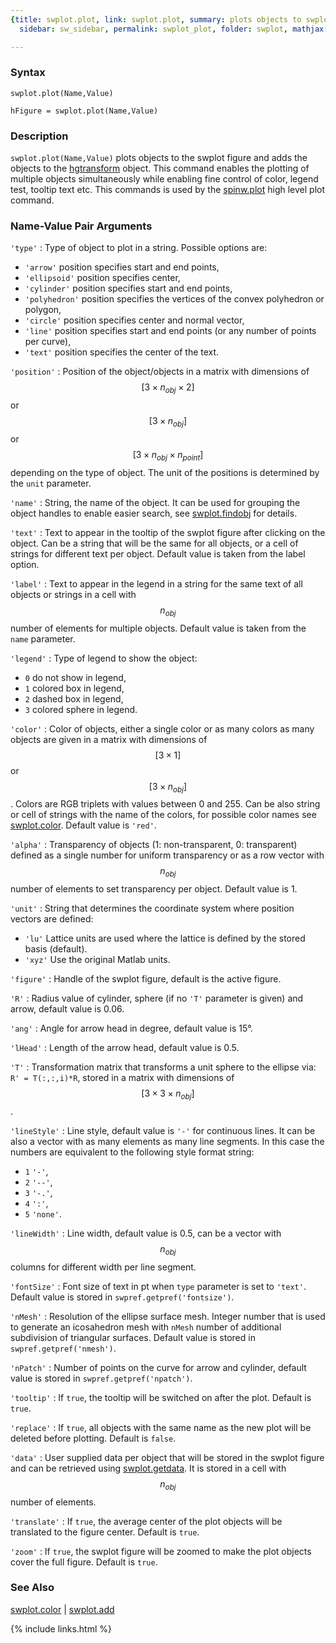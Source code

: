 ```yaml
---
{title: swplot.plot, link: swplot.plot, summary: plots objects to swplot figure, keywords: sample,
  sidebar: sw_sidebar, permalink: swplot_plot, folder: swplot, mathjax: true}

---
```

  
### Syntax
  
`swplot.plot(Name,Value)`
 
`hFigure = swplot.plot(Name,Value)`
  
### Description
  
`swplot.plot(Name,Value)` plots objects to the swplot figure and adds the
objects to the [hgtransform](https://www.mathworks.com/help/matlab/ref/hgtransform.html) object. This command enables the
plotting of multiple objects simultaneously while enabling fine control
of color, legend test, tooltip text etc. This commands is used by the
[spinw.plot](spinw_plot) high level plot command.
  
### Name-Value Pair Arguments
  
`'type'`
: Type of object to plot in a string. Possible options are:
  * `'arrow'`         position specifies start and end points,
  * `'ellipsoid'`     position specifies center,
  * `'cylinder'`      position specifies start and end points,
  * `'polyhedron'`    position specifies the vertices of the
                      convex polyhedron or polygon,
  * `'circle'`        position specifies center and normal vector,
  * `'line'`          position specifies start and end points (or
                      any number of points per curve),
  * `'text'`          position specifies the center of the text.
  
`'position'`
: Position of the object/objects in a matrix with dimensions of
  $$[3\times n_{obj}\times 2]$$ or $$[3\times n_{obj}]$$ or $$[3\times
  n_{obj}\times n_{point}]$$ depending on the type of object. The unit of
  the positions is determined by the `unit` parameter.
  
`'name'`
: String, the name of the object. It can be used for grouping the
  object handles to enable easier search, see [swplot.findobj](swplot_findobj) for
  details.
  
`'text'`
: Text to appear in the tooltip of the swplot figure after
  clicking on the object. Can be a string that will be the same
  for all objects, or a cell of strings for different text per
  object. Default value is taken from the label option.
  
`'label'`
: Text to appear in the legend in a string for the same text of
  all objects or strings in a cell with $$n_{obj}$$ number of elements for
  multiple objects. Default value is taken from the `name` parameter.
  
`'legend'`
: Type of legend to show the object:
  * `0`       do not show in legend,
  * `1`       colored box in legend,
  * `2`       dashed box in legend,
  * `3`       colored sphere in legend.
  
`'color'`
: Color of objects, either a single color or as many colors as
  many objects are given in a matrix with dimensions of $$[3\times 1]$$ or
  $$[3\times n_{obj}]$$. Colors are RGB triplets with values between 0 and
  255. Can be also string or cell of strings with the name of the colors,
  for possible color names see [swplot.color](swplot_color). Default value is `'red'`.
  
`'alpha'`
: Transparency of objects (1: non-transparent, 0: transparent)
  defined as a single number for uniform transparency or as a
  row vector with $$n_{obj}$$ number of elements to set transparency per object.
  Default value is 1.
  
`'unit'`
: String that determines the coordinate system where position vectors are
  defined:
  * `'lu'`    Lattice units are used where the lattice is defined
              by the stored basis (default).
  * `'xyz'`   Use the original Matlab units.
  
`'figure'`
: Handle of the swplot figure, default is the active figure.
  
`'R'`
: Radius value of cylinder, sphere (if no `'T'` parameter is given) and
  arrow, default value is 0.06.
  
`'ang'`
: Angle for arrow head in degree, default value is 15°.
  
`'lHead'`
: Length of the arrow head, default value is 0.5.
  
`'T'`
: Transformation matrix that transforms a unit sphere to the
  ellipse via: `R' = T(:,:,i)*R`, stored in a matrix with
  dimensions of $$[3\times 3\times n_{obj}]$$.
  
`'lineStyle'`
: Line style, default value is `'-'` for continuous lines. It can
  be also a vector with as many elements as many line segments.
  In this case the numbers are equivalent to the following style
  format string:
  * `1`   `'-'`,
  * `2`   `'--'`,
  * `3`   `'-.'`,
  * `4`   `':'`,
  * `5`   `'none'`.
  
`'lineWidth'`
: Line width, default value is 0.5, can be a vector with $$n_{obj}$$
  columns for different width per line segment.
  
`'fontSize'`
: Font size of text in pt when `type` parameter is set to `'text'`.
  Default value is stored in `swpref.getpref('fontsize')`.
  
`'nMesh'`
: Resolution of the ellipse surface mesh. Integer number that is
  used to generate an icosahedron mesh with `nMesh` number of
  additional subdivision of triangular surfaces. Default value is stored in
  `swpref.getpref('nmesh')`.
  
`'nPatch'`
: Number of points on the curve for arrow and cylinder, default
  value is stored in `swpref.getpref('npatch')`.
  
`'tooltip'`
: If `true`, the tooltip will be switched on after the
  plot. Default is `true`.
  
`'replace'`
: If `true`, all objects with the same name as the new plot will be
  deleted before plotting. Default is `false`.
  
`'data'`
: User supplied data per object that will be stored in the swplot
  figure and can be retrieved using [swplot.getdata](swplot_getdata). It is stored in a
  cell with $$n_{obj}$$ number of elements.
  
`'translate'`
: If `true`, the average center of the plot objects will be translated to
  the figure center. Default is `true`.
  
`'zoom'`
: If `true`, the swplot figure will be zoomed to make the plot objects
  cover the full figure. Default is `true`.
  
### See Also
  
[swplot.color](swplot_color) \| [swplot.add](swplot_add)
 

{% include links.html %}
